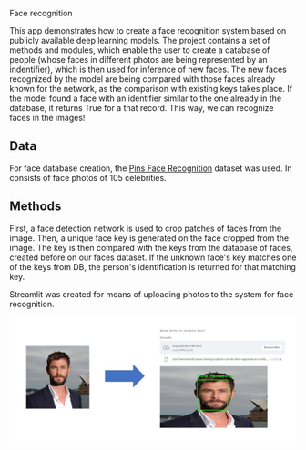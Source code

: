 Face recognition

This app demonstrates how to create a face recognition system based on publicly available deep learning models. The project contains a set of methods and modules,
which enable the user to create a database of people (whose faces in different photos are being represented by an indentifier), which is then used for inference of new
faces. The new faces recognized by the model are being compared with those faces already known for the network, as the comparison with existing keys takes place. If the model
found a face with an identifier similar to the one already in the database, it returns True for a that record. This way, we can recognize faces in the images!

## Data
For face database creation, the [Pins Face Recognition](https://www.kaggle.com/hereisburak/pins-face-recognition/version/1) dataset was used. In consists of face photos
of 105 celebrities.

## Methods

First, a face detection network is used to crop patches of faces from the image. Then, a unique face key is generated on the face cropped from the image. 
The key is then compared with the keys from the database of faces, created before on our faces dataset. If the unknown face's key matches one of the keys from DB,
the person's identification is returned for that matching key. 

Streamlit was created for means of uploading photos to the system for face recognition.

![Face Recognition](static/1.jpg)
